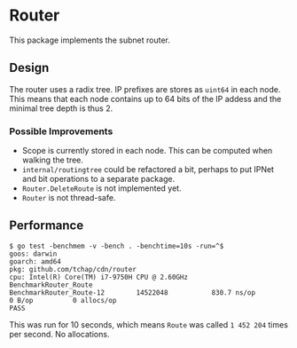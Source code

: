 # Router

This package implements the subnet router.

## Design

The router uses a radix tree. IP prefixes are stores as `uint64` in each node.
This means that each node contains up to 64 bits of the IP addess
and the minimal tree depth is thus 2.

### Possible Improvements

- Scope is currently stored in each node. This can be computed when walking the tree.
- `internal/routingtree` could be refactored a bit, perhaps to put IPNet and bit operations to a separate package.
- `Router.DeleteRoute` is not implemented yet.
- `Router` is not thread-safe.

## Performance

```
$ go test -benchmem -v -bench . -benchtime=10s -run=^$
goos: darwin
goarch: amd64
pkg: github.com/tchap/cdn/router
cpu: Intel(R) Core(TM) i7-9750H CPU @ 2.60GHz
BenchmarkRouter_Route
BenchmarkRouter_Route-12    	14522048	       830.7 ns/op	       0 B/op	       0 allocs/op
PASS
```

This was run for 10 seconds, which means `Route` was called `1 452 204` times per second. No allocations.

